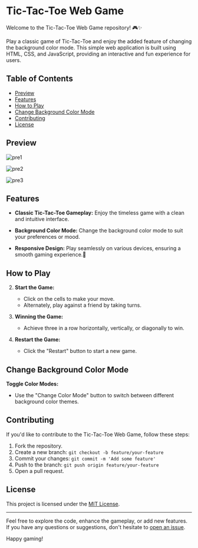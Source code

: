 # Tic-Tac-Toe Web Game


Welcome to the Tic-Tac-Toe Web Game repository! 🎮✨

Play a classic game of Tic-Tac-Toe and enjoy the added feature of changing the background color mode. This simple web application is built using HTML, CSS, and JavaScript, providing an interactive and fun experience for users.

## Table of Contents
- [Preview](#preview)
- [Features](#features)
- [How to Play](#how-to-play)
- [Change Background Color Mode](#change-background-color-mode)
- [Contributing](#contributing)
- [License](#license)

## Preview

![pre1](https://github.com/aakif100/Tic-Tac-Toe/assets/137098447/991c8914-0e69-428f-9ff0-91a9a2b8f15f)


![pre2](https://github.com/aakif100/Tic-Tac-Toe/assets/137098447/441b96eb-6595-4fa1-b908-f1da00e3151b)


![pre3](https://github.com/aakif100/Tic-Tac-Toe/assets/137098447/12231d5d-058c-4eb4-88aa-5d626322495c)
## Features

- **Classic Tic-Tac-Toe Gameplay:** Enjoy the timeless game with a clean and intuitive interface.
- **Background Color Mode:** Change the background color mode to suit your preferences or mood.

- **Responsive Design:** Play seamlessly on various devices, ensuring a smooth gaming experience.🎉

 ## How to Play


2. **Start the Game:**
   - Click on the cells to make your move.
   - Alternately, play against a friend by taking turns.

3. **Winning the Game:**
   - Achieve three in a row horizontally, vertically, or diagonally to win.

4. **Restart the Game:**
   - Click the "Restart" button to start a new game.

     
## Change Background Color Mode

 **Toggle Color Modes:**
 - Use the "Change Color Mode" button to switch between different background color themes.


## Contributing

If you'd like to contribute to the Tic-Tac-Toe Web Game, follow these steps:

1. Fork the repository.
2. Create a new branch: `git checkout -b feature/your-feature`
3. Commit your changes: `git commit -m 'Add some feature'`
4. Push to the branch: `git push origin feature/your-feature`
5. Open a pull request.

## License

This project is licensed under the [MIT License](LICENSE).

---

Feel free to explore the code, enhance the gameplay, or add new features. If you have any questions or suggestions, don't hesitate to [open an issue](https://github.com/aakif100/tic-tac-toe/issues).

Happy gaming! 



